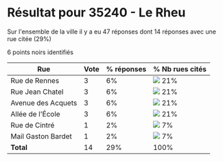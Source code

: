 # Résultat pour 35240 - Le Rheu

Sur l'ensemble de la ville il y a eu 47 réponses dont 14 réponses avec une rue citée (29%)

6 points noirs identifiés

| Rue | Vote | % réponses | % Nb rues cités|
|-----|------|------------|----------------|
| Rue de Rennes | 3 | 6% | <img src="../../img/bar_21.gif" />&nbsp;21%|
| Rue Jean Chatel | 3 | 6% | <img src="../../img/bar_21.gif" />&nbsp;21%|
| Avenue des Acquets | 3 | 6% | <img src="../../img/bar_21.gif" />&nbsp;21%|
| Allée de l'École | 3 | 6% | <img src="../../img/bar_21.gif" />&nbsp;21%|
| Rue de Cintré | 1 | 2% | <img src="../../img/bar_7.gif" />&nbsp;7%|
| Mail Gaston Bardet | 1 | 2% | <img src="../../img/bar_7.gif" />&nbsp;7%|
| **Total** | 14 | 29% | 100%|
